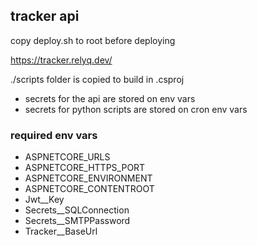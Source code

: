 ## tracker api

copy deploy.sh to root before deploying

https://tracker.relyq.dev/

./scripts folder is copied to build in .csproj

- secrets for the api are stored on env vars
- secrets for python scripts are stored on cron env vars

### required env vars

- ASPNETCORE_URLS
- ASPNETCORE_HTTPS_PORT
- ASPNETCORE_ENVIRONMENT
- ASPNETCORE_CONTENTROOT
- Jwt\_\_Key
- Secrets\_\_SQLConnection
- Secrets\_\_SMTPPassword
- Tracker\_\_BaseUrl

